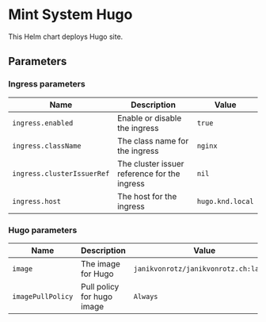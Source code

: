 # Mint System Hugo

This Helm chart deploys Hugo site.

## Parameters

### Ingress parameters

| Name                       | Description                                  | Value            |
| -------------------------- | -------------------------------------------- | ---------------- |
| `ingress.enabled`          | Enable or disable the ingress                | `true`           |
| `ingress.className`        | The class name for the ingress               | `nginx`          |
| `ingress.clusterIssuerRef` | The cluster issuer reference for the ingress | `nil`            |
| `ingress.host`             | The host for the ingress                     | `hugo.knd.local` |

### Hugo parameters

| Name              | Description                | Value                                 |
| ----------------- | -------------------------- | ------------------------------------- |
| `image`           | The image for Hugo         | `janikvonrotz/janikvonrotz.ch:latest` |
| `imagePullPolicy` | Pull policy for hugo image | `Always`                              |
